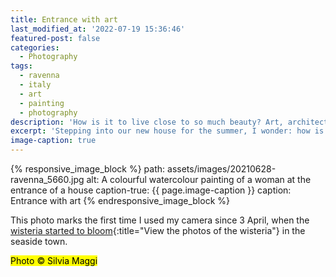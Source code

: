 ```yaml
---
title: Entrance with art
last_modified_at: '2022-07-19 15:36:46'
featured-post: false
categories:
  - Photography
tags:
  - ravenna
  - italy
  - art
  - painting
  - photography
description: 'How is it to live close to so much beauty? Art, architecture, poetry, food. This entrance is just the start.'
excerpt: 'Stepping into our new house for the summer, I wonder: how is it to live close to so much beauty? Art, architecture, poetry, food. This entrance is just the start.'
image-caption: true
---
```

{% responsive_image_block %}
  path: assets/images/20210628-ravenna_5660.jpg
  alt: A colourful watercolour painting of a woman at the entrance of a house
  caption-true: {{ page.image-caption }}
  caption: Entrance with art
{% endresponsive_image_block %}

This photo marks the first time I used my camera since 3 April, when the [wisteria started to bloom](/photography/wisteria-in-bloom/){:title="View the photos of the wisteria"} in the seaside town.

<p class="detached"><mark class="smd-highlight small">Photo &copy; Silvia Maggi</mark></p>